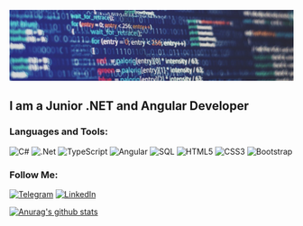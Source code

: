 ![Header](https://github.com/ItIsWayOfLife/ItIsWayOfLife/blob/main/assets/code.jpg)

## I am a Junior .NET and Angular Developer


### Languages and Tools:
![C#](https://img.shields.io/badge/-Sharp-090909?style=for-the-badge&logo=C&logoColor=E5D3FF)
![.Net](https://img.shields.io/badge/-.Net-090909?style=for-the-badge&logo=.net&logoColor=E5D3FF)
![TypeScript](https://img.shields.io/badge/-TypeScript-090909?style=for-the-badge&logo=TypeScript&logoColor=E9D54D)
![Angular](https://img.shields.io/badge/-Angular-090909?style=for-the-badge&logo=Angular&logoColor=E5D3FF)
![SQL](https://img.shields.io/badge/-sql-090909?style=for-the-badge&logo=mysql&logoColor=00648B)
![HTML5](https://img.shields.io/badge/-HTML5-090909?style=for-the-badge&logo=HTML5&logoColor=00648B)
![CSS3](https://img.shields.io/badge/-CSS3-090909?style=for-the-badge&logo=CSS3&logoColor=00648B)
![Bootstrap](https://img.shields.io/badge/-Bootstrap-090909?style=for-the-badge&logo=Bootstrap&logoColor=007BB6)


### Follow Me:
[![Telegram](https://img.shields.io/badge/-Telegram-090909?style=for-the-badge&logo=telegram&logoColor=27A0D9)](https://t.me/AntonGunko)
[![LinkedIn](https://img.shields.io/badge/-LinkedIn-090909?style=for-the-badge&logo=linkedin&logoColor=007BB6)](https://www.linkedin.com/in/antongunko/)


[![Anurag's github stats](https://github-readme-stats.vercel.app/api?username=ItIsWayOfLife&count_private=true&show_icons=truetheme=dark)](https://github.com/anuraghazra/github-readme-stats)
